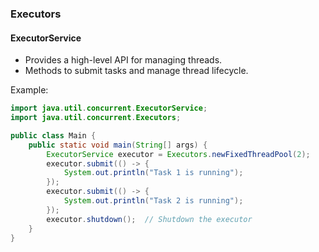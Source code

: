 ### Executors

#### ExecutorService

- Provides a high-level API for managing threads.
- Methods to submit tasks and manage thread lifecycle.

Example:
```java
import java.util.concurrent.ExecutorService;
import java.util.concurrent.Executors;

public class Main {
    public static void main(String[] args) {
        ExecutorService executor = Executors.newFixedThreadPool(2);
        executor.submit(() -> {
            System.out.println("Task 1 is running");
        });
        executor.submit(() -> {
            System.out.println("Task 2 is running");
        });
        executor.shutdown();  // Shutdown the executor
    }
}
```

